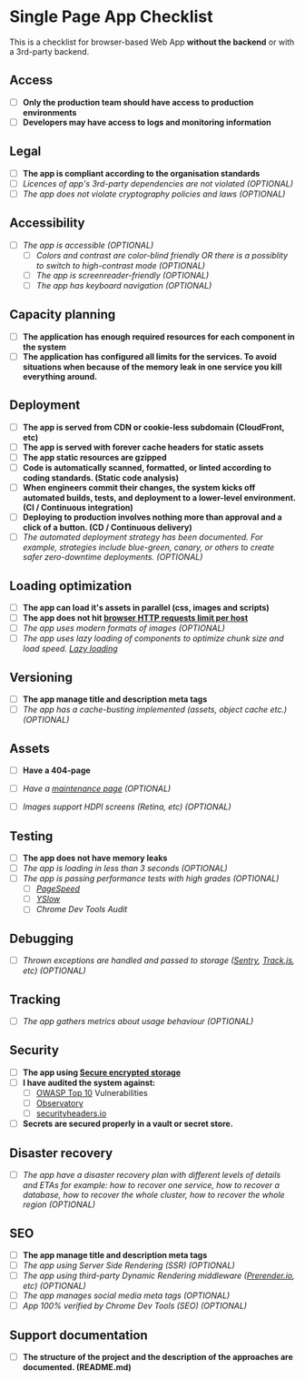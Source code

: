 # Single Page App Checklist

This is a checklist for browser-based Web App **without the backend** or with a 3rd-party backend.

## Access
 - [ ] **Only the production team should have access to production environments**
 - [ ] **Developers may have access to logs and monitoring information**

## Legal

 - [ ] **The app is compliant according to the organisation standards**
 - [ ] *Licences of app's 3rd-party dependencies are not violated (OPTIONAL)*
 - [ ] *The app does not violate cryptography policies and laws (OPTIONAL)*

## Accessibility
 
 - [ ] *The app is accessible (OPTIONAL)*
    - [ ] *Colors and contrast are color-blind friendly OR there is a possiblity to switch to high-contrast mode (OPTIONAL)*
    - [ ] *The app is screenreader-friendly (OPTIONAL)*
    - [ ] *The app has keyboard navigation (OPTIONAL)*

## Capacity planning

- [ ] **The application has enough required resources for each component in the system**
- [ ] **The application has configured all limits for the services. To avoid situations when because of the memory leak in one service you kill everything around.**

## Deployment

 - [ ] **The app is served from CDN or cookie-less subdomain (CloudFront, etc)**
 - [ ] **The app is served with forever cache headers for static assets**
 - [ ] **The app static resources are gzipped**
 - [ ] **Code is automatically scanned, formatted, or linted according to coding standards. (Static code analysis)**
 - [ ] **When engineers commit their changes, the system kicks off automated builds, tests, and deployment to a lower-level environment. (CI / Continuous integration)**
 - [ ] **Deploying to production involves nothing more than approval and a click of a button. (CD / Continuous delivery)**
 - [ ] *The automated deployment strategy has been documented. For example, strategies include blue-green, canary, or others to create safer zero-downtime deployments. (OPTIONAL)*

## Loading optimization

 - [ ] **The app can load it's assets in parallel (css, images and scripts)**
 - [ ] **The app does not hit [browser HTTP requests limit per host](http://stackoverflow.com/questions/985431/max-parallel-http-connections-in-a-browser)**
 - [ ] *The app uses modern formats of images (OPTIONAL)*
 - [ ] *The app uses lazy loading of components to optimize chunk size and load speed. [Lazy loading](https://reactjs.org/docs/code-splitting.html#reactlazy)*

## Versioning

 - [ ] **The app manage title and description meta tags**
 - [ ] *The app has a cache-busting implemented (assets, object cache etc.) (OPTIONAL)*

## Assets

 - [ ] **Have a 404-page**
 - [ ] *Have a [maintenance page](https://www.smashingmagazine.com/2009/06/effective-maintenance-pages-examples-and-best-practices/) (OPTIONAL)*
 - [ ] *Images support HDPI screens (Retina, etc) (OPTIONAL)*


## Testing

 - [ ] **The app does not have memory leaks**
 - [ ] *The app is loading in less than 3 seconds (OPTIONAL)*
 - [ ] *The app is passing performance tests with high grades (OPTIONAL)*
    - [ ] *[PageSpeed](https://developers.google.com/speed/pagespeed/)*
    - [ ] *[YSlow](http://yslow.org/)*
    - [ ] *Chrome Dev Tools Audit*

## Debugging

 - [ ] *Thrown exceptions are handled and passed to storage ([Sentry](https://sentry.io/), [Track.js](https://trackjs.com/), etc) (OPTIONAL)*

## Tracking

 - [ ] *The app gathers metrics about usage behaviour (OPTIONAL)*

## Security

 - [ ] **The app using [Secure encrypted storage](https://www.npmjs.com/package/secure-ls)**
 - [ ] **I have audited the system against:**
    - [ ] [OWASP Top 10](https://www.owasp.org/index.php/OWASP_Top_Ten_Cheat_Sheet) Vulnerabilities
    - [ ] [Observatory](https://observatory.mozilla.org/)
    - [ ] [securityheaders.io](https://securityheaders.io/)
- [ ] **Secrets are secured properly in a vault or secret store.**

## Disaster recovery

 - [ ] *The app have a disaster recovery plan with different levels of details and ETAs for example: how to recover one service, how to recover a database, how to recover the whole cluster, how to recover the whole region (OPTIONAL)*

## SEO

 - [ ] **The app manage title and description meta tags**
 - [ ] *The app using Server Side Rendering (SSR) (OPTIONAL)*
 - [ ] *The app using third-party Dynamic Rendering middleware ([Prerender.io](https://prerender.io/), etc) (OPTIONAL)*
 - [ ] *The app manages social media meta tags (OPTIONAL)*
 - [ ] *App 100% verified by Chrome Dev Tools (SEO) (OPTIONAL)*

## Support documentation

* [ ] **The structure of the project and the description of the approaches are documented. (README.md)**
